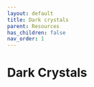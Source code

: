 ```yaml
---
layout: default
title: Dark crystals
parent: Resources
has_children: false
nav_order: 1
---
```


# Dark Crystals
